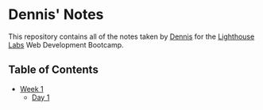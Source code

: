 # Dennis' Notes

This repository contains all of the notes taken by [Dennis](https://github.com/dennis-yin) for the [Lighthouse Labs](https://www.lighthouselabs.ca/) Web Development Bootcamp.

## Table of Contents

* [Week 1](/Week_1)
  * [Day 1](/Week_1/Day_1)

  